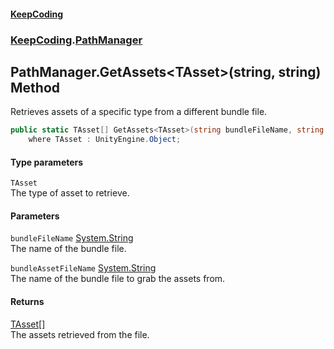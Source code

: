 #### [KeepCoding](index.md 'index')
### [KeepCoding](KeepCoding.md 'KeepCoding').[PathManager](KeepCoding_PathManager.md 'KeepCoding.PathManager')
## PathManager.GetAssets&lt;TAsset&gt;(string, string) Method
Retrieves assets of a specific type from a different bundle file.  
```csharp
public static TAsset[] GetAssets<TAsset>(string bundleFileName, string bundleAssetFileName)
    where TAsset : UnityEngine.Object;
```
#### Type parameters
<a name='KeepCoding_PathManager_GetAssets_TAsset_(string_string)_TAsset'></a>
`TAsset`  
The type of asset to retrieve.
  
#### Parameters
<a name='KeepCoding_PathManager_GetAssets_TAsset_(string_string)_bundleFileName'></a>
`bundleFileName` [System.String](https://docs.microsoft.com/en-us/dotnet/api/System.String 'System.String')  
The name of the bundle file.
  
<a name='KeepCoding_PathManager_GetAssets_TAsset_(string_string)_bundleAssetFileName'></a>
`bundleAssetFileName` [System.String](https://docs.microsoft.com/en-us/dotnet/api/System.String 'System.String')  
The name of the bundle file to grab the assets from.
  
#### Returns
[TAsset](KeepCoding_PathManager_GetAssets_TAsset_(string_string).md#KeepCoding_PathManager_GetAssets_TAsset_(string_string)_TAsset 'KeepCoding.PathManager.GetAssets&lt;TAsset&gt;(string, string).TAsset')[[]](https://docs.microsoft.com/en-us/dotnet/api/System.Array 'System.Array')  
The assets retrieved from the file.
